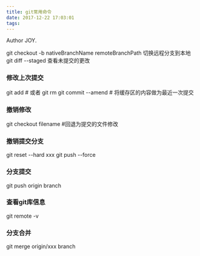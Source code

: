 ```yaml
---
title: git常用命令
date: 2017-12-22 17:03:01
tags:
---
```


Author JOY.
<!-- excerpt -->

git checkout -b nativeBranchName remoteBranchPath 切换远程分支到本地
git diff --staged 查看未提交的更改

### 修改上次提交
git add <filename> # 或者 git rm
git commit --amend # 将缓存区的内容做为最近一次提交

### 撤销修改
git checkout filename #回退为提交的文件修改

### 撤销提交分支
git reset --hard xxx
git push --force

### 分支提交
git push origin branch

### 查看git库信息
git remote -v

### 分支合并
git merge origin/xxx branch
